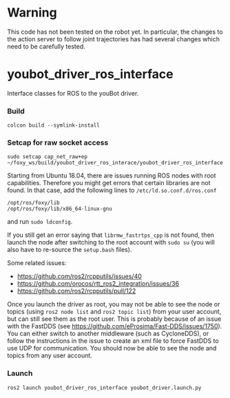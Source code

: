 # Warning
This code has not been tested on the robot yet. In particular, the changes to the action server to follow joint trajectories has had several changes which need to be carefully tested.

youbot_driver_ros_interface
===========================

Interface classes for ROS to the youBot driver.


### Build
```
colcon build --symlink-install
```

### Setcap for raw socket access
```
sudo setcap cap_net_raw+ep ~/foxy_ws/build/youbot_driver_ros_interace/youbot_driver_ros_interface
```
Starting from Ubuntu 18.04, there are issues running ROS nodes with root capabilities. Therefore you might get errors that certain libraries are not found. In that case, add the following lines to `/etc/ld.so.conf.d/ros.conf`
```
/opt/ros/foxy/lib
/opt/ros/foxy/lib/x86_64-linux-gnu
```

and run `sudo ldconfig`.

If you still get an error saying that `librmw_fastrtps_cpp` is not found, then launch the node after switching to the root account with `sudo su` (you will also have to re-source the `setup.bash` files).

Some related issues:
 * https://github.com/ros2/rcpputils/issues/40
 * https://github.com/orocos/rtt_ros2_integration/issues/36 
 * https://github.com/ros2/rcpputils/pull/122

Once you launch the driver as root, you may not be able to see the node or topics (using `ros2 node list` and `ros2 topic list`) from your user account, but can still see them as the root user. This is probably because of an issue with the FastDDS (see https://github.com/eProsima/Fast-DDS/issues/1750). You can either switch to another middleware (such as CycloneDDS), or follow the instructions in the issue to create an xml file to force FastDDS to use UDP for communication. You should now be able to see the node and topics from any user account.

### Launch
```
ros2 launch youbot_driver_ros_interface youbot_driver.launch.py
```
